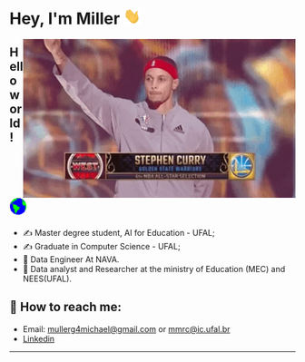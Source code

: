 # Hey, I'm Miller  <img src="assets/Hi.gif" width="30px">

<img align="right" src="./assets/giphy.gif" width="480" height="280" frameBorder="0" class="giphy-embed" allowFullScreen></img>


## Hello world! <img src="assets/Earth.gif" width="30px">

- ✍ Master degree student, AI for Education - UFAL;
- ✍ Graduate in Computer Science - UFAL;
- :construction_worker: Data Engineer At NAVA.
- :pencil: Data analyst and Researcher at the ministry of Education (MEC) and NEES(UFAL).


## :mag_right: How to reach me: 

- Email: mullerg4michael@gmail.com or mmrc@ic.ufal.br
- [Linkedin](https://www.linkedin.com/in/michael-miller-0a6392144/)

<hr>
